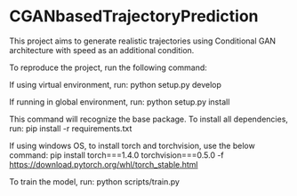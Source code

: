 # CGANbasedTrajectoryPrediction

This project aims to generate realistic trajectories using Conditional GAN architecture with speed as an additional condition.

To reproduce the project, run the following command:

If using virtual environment, run:
python setup.py develop

If running in global environment, run:
python setup.py install

This command will recognize the base package. To install all dependencies, run:
pip install -r requirements.txt

If using windows OS, to install torch and torchvision, use the below command:
pip install torch===1.4.0 torchvision===0.5.0 -f https://download.pytorch.org/whl/torch_stable.html


To train the model, run:
python scripts/train.py
